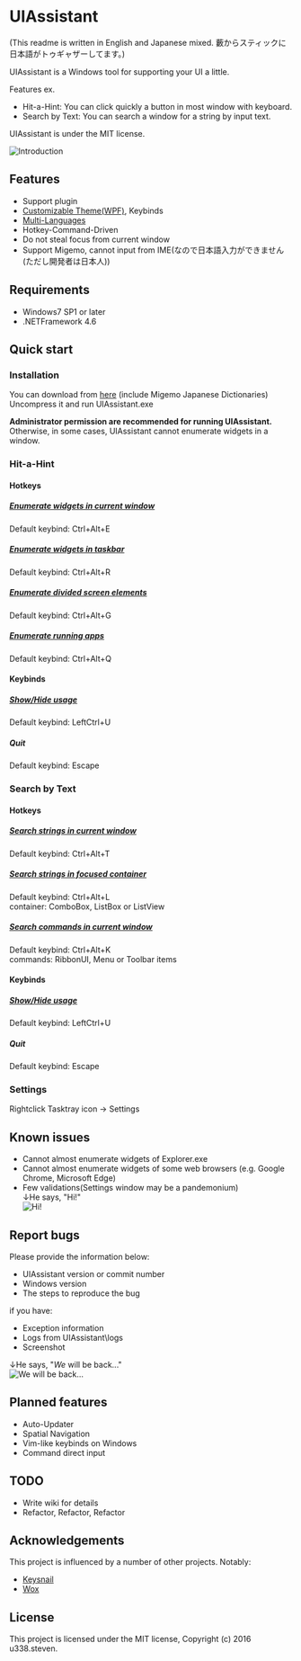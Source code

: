 # UIAssistant

(This readme is written in English and Japanese mixed. 藪からスティックに日本語がトゥギャザーしてます。)

UIAssistant is a Windows tool for supporting your UI a little.

Features ex.

- Hit-a-Hint: You can click quickly a button in most window with keyboard.
- Search by Text: You can search a window for a string by input text.

UIAssistant is under the MIT license.

<!--See https://github.com/u338steven/UIAssistant/wiki for details.-->

![Introduction](https://raw.github.com/wiki/u338steven/UIAssistant/images/demo/introduction.gif)

## Features

- Support plugin
- [Customizable Theme(WPF)](https://github.com/u338steven/UIAssistant/wiki/Customizable-Theme), Keybinds
- [Multi-Languages](https://github.com/u338steven/UIAssistant/wiki/Multi-Languages)
- Hotkey-Command-Driven
- Do not steal focus from current window
- Support Migemo, cannot input from IME(なので日本語入力ができません(ただし開発者は日本人))

## Requirements

- Windows7 SP1 or later
- .NETFramework 4.6

## Quick start

### Installation

You can download from [here](https://github.com/u338steven/UIAssistant/releases/) (include Migemo Japanese Dictionaries)  
Uncompress it and run UIAssistant.exe

**Administrator permission are recommended for running UIAssistant.**  
Otherwise, in some cases, UIAssistant cannot enumerate widgets in a window.

### Hit-a-Hint

#### Hotkeys

##### [Enumerate widgets in current window](https://github.com/u338steven/UIAssistant/wiki/Enumerate-widgets-in-current-window)

Default keybind: Ctrl+Alt+E

##### [Enumerate widgets in taskbar](https://github.com/u338steven/UIAssistant/wiki/Enumerate-widgets-in-taskbar)

Default keybind: Ctrl+Alt+R

##### [Enumerate divided screen elements](https://github.com/u338steven/UIAssistant/wiki/Enumerate-divided-screen-elements)

Default keybind: Ctrl+Alt+G

##### [Enumerate running apps](https://github.com/u338steven/UIAssistant/wiki/Enumerate-running-apps)

Default keybind: Ctrl+Alt+Q

#### Keybinds

##### [Show/Hide usage](https://github.com/u338steven/UIAssistant/wiki/Show-Hide-usage)

Default keybind: LeftCtrl+U

##### Quit

Default keybind: Escape

### Search by Text

#### Hotkeys

##### [Search strings in current window](https://github.com/u338steven/UIAssistant/wiki/Search-strings-in-current-window)

Default keybind: Ctrl+Alt+T

##### [Search strings in focused container](https://github.com/u338steven/UIAssistant/wiki/Search-strings-in-focused-container)

Default keybind: Ctrl+Alt+L  
container: ComboBox, ListBox or ListView

##### [Search commands in current window](https://github.com/u338steven/UIAssistant/wiki/Search-commands-in-current-window)

Default keybind: Ctrl+Alt+K  
commands: RibbonUI, Menu or Toolbar items

#### Keybinds

##### [Show/Hide usage](https://github.com/u338steven/UIAssistant/wiki/Show-Hide-usage)

Default keybind: LeftCtrl+U

##### Quit

Default keybind: Escape

### Settings

Rightclick Tasktray icon -> Settings

## Known issues

- Cannot almost enumerate widgets of Explorer.exe
- Cannot almost enumerate widgets of some web browsers (e.g. Google Chrome, Microsoft Edge)
- Few validations(Settings window may be a pandemonium)  
↓He says, "Hi!"  
![Hi!](https://raw.github.com/wiki/u338steven/UIAssistant/images/hi.png)

## Report bugs

Please provide the information below:

- UIAssistant version or commit number
- Windows version
- The steps to reproduce the bug

if you have:

- Exception information
- Logs from UIAssistant\logs
- Screenshot

↓He says, "*We* will be back..."  
![We will be back...](https://raw.github.com/wiki/u338steven/UIAssistant/images/wewillbeback.png)

## Planned features

- Auto-Updater
- Spatial Navigation
- Vim-like keybinds on Windows
- Command direct input

## TODO

- Write wiki for details
- Refactor, Refactor, Refactor

## Acknowledgements

This project is influenced by a number of other projects. Notably:

- [Keysnail](https://github.com/mooz/keysnail)
- [Wox](https://github.com/Wox-launcher/Wox)

## License

This project is licensed under the MIT license, Copyright (c) 2016 u338.steven.
